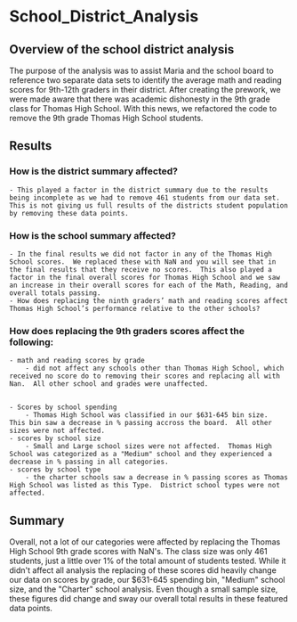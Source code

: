 # School_District_Analysis
## Overview of the school district analysis

The purpose of the analysis was to assist Maria and the school board to reference two separate data sets to identify the average math and reading scores for 9th-12th graders in their district.  After creating the prework, we were made aware that there was academic dishonesty in the 9th grade class for Thomas High School.  With this news, we refactored the code to remove the 9th grade Thomas High School students.

## Results
### How is the district summary affected?
    - This played a factor in the district summary due to the results being incomplete as we had to remove 461 students from our data set.  This is not giving us full results of the districts student population by removing these data points.
### How is the school summary affected?
    - In the final results we did not factor in any of the Thomas High School scores.  We replaced these with NaN and you will see that in the final results that they receive no scores.  This also played a factor in the final overall scores for Thomas High School and we saw an increase in their overall scores for each of the Math, Reading, and overall totals passing.
    - How does replacing the ninth graders’ math and reading scores affect Thomas High School’s performance relative to the other schools?
### How does replacing the 9th graders scores affect the following:
    - math and reading scores by grade
        - did not affect any schools other than Thomas High School, which received no score do to removing their scores and replacing all with Nan.  All other school and grades were unaffected.

        
    - Scores by school spending
        - Thomas High School was classified in our $631-645 bin size.  This bin saw a decrease in % passing accross the board.  All other sizes were not affected.
    - scores by school size
        - Small and Large school sizes were not affected.  Thomas High School was categorized as a "Medium" school and they experienced a decrease in % passing in all categories.
    - scores by school type
        - the charter schools saw a decrease in % passing scores as Thomas High School was listed as this Type.  District school types were not affected.

## Summary

Overall, not a lot of our categories were affected by replacing the Thomas High School 9th grade scores with NaN's.  The class size was only 461 students, just a little over 1% of the total amount of students tested.  While it didn't affect all analysis the replacing of these scores did heavily change our data on scores by grade, our $631-645 spending bin, "Medium" school size, and the "Charter" school analysis.  Even though a small sample size, these figures did change and sway our overall total results in these featured data points.  

